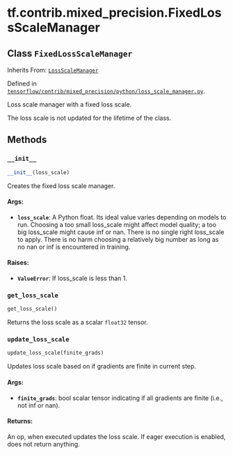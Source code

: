 <div itemscope itemtype="http://developers.google.com/ReferenceObject">
<meta itemprop="name" content="tf.contrib.mixed_precision.FixedLossScaleManager" />
<meta itemprop="property" content="__init__"/>
<meta itemprop="property" content="get_loss_scale"/>
<meta itemprop="property" content="update_loss_scale"/>
</div>

# tf.contrib.mixed_precision.FixedLossScaleManager

## Class `FixedLossScaleManager`

Inherits From: [`LossScaleManager`](../../../tf/contrib/mixed_precision/LossScaleManager.md)



Defined in [`tensorflow/contrib/mixed_precision/python/loss_scale_manager.py`](https://www.tensorflow.org/code/tensorflow/contrib/mixed_precision/python/loss_scale_manager.py).

Loss scale manager with a fixed loss scale.

The loss scale is not updated for the lifetime of the class.

## Methods

<h3 id="__init__"><code>__init__</code></h3>

``` python
__init__(loss_scale)
```

Creates the fixed loss scale manager.

#### Args:

* <b>`loss_scale`</b>: A Python float. Its ideal value varies depending on models to
    run. Choosing a too small loss_scale might affect model quality; a too
    big loss_scale might cause inf or nan. There is no single right
    loss_scale to apply. There is no harm choosing a relatively big number
    as long as no nan or inf is encountered in training.


#### Raises:

* <b>`ValueError`</b>: If loss_scale is less than 1.

<h3 id="get_loss_scale"><code>get_loss_scale</code></h3>

``` python
get_loss_scale()
```

Returns the loss scale as a scalar `float32` tensor.

<h3 id="update_loss_scale"><code>update_loss_scale</code></h3>

``` python
update_loss_scale(finite_grads)
```

Updates loss scale based on if gradients are finite in current step.

#### Args:

* <b>`finite_grads`</b>: bool scalar tensor indicating if all gradients are
    finite (i.e., not inf or nan).


#### Returns:

An op, when executed updates the loss scale. If eager execution is
enabled, does not return anything.



